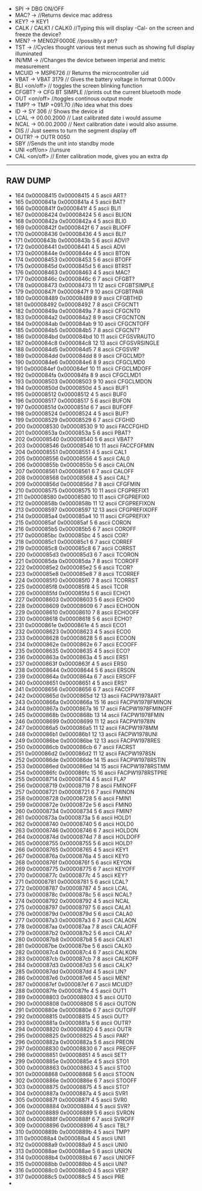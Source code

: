 

- SPI -> DBG ON/OFF
- MAC? -> //Returns device mac address
- KEY? -> KEY1
- CALK / CALK1 / CALK0 //Typing this will display -Cal- on the screen and freeze the device?
- MEN? -> MEN02F0000E //possibly a ptr?
- TST -> //Cycles thought various test menus such as showing full display illuminated
- IN/MM -> //Changes the device between imperial and metric measurement
- MCUID -> MSP6726 // Returns the microcontroller uid
- VBAT -> VBAT 3179 // Gives the battery voltage in format 0.000v
- BLI <on/off> // toggles the screen blinking function
- CFGBT? -> CFG BT SIMPLE //prints out the current bluetooth mode
- OUT <on/off> //toggles continous output mode
- TMP? -> TMP +091.70 //No idea what this does
- ID -> SY 306 // Shows the device id
- LCAL -> 00.00.2000 // Last calibrated date i would assume
- NCAL -> 00.00.2000 // Next calibration date i would also assume.
- DIS // Just seems to turn the segment display off
- OUTR? -> OUTR 0050
- SBY //Sends the unit into standby mode
- UNI <off/on> //unsure 
- CAL <on/off> // Enter calibration mode, gives you an extra dp

----------------------------------------------
RAW DUMP
----------------------------------------------
 - 164  0x00008415 0x00008415 4   5            ascii   ART?
 - 165  0x0000841a 0x0000841a 4   5            ascii   BAT?
 - 166  0x0000841f 0x0000841f 4   5            ascii   BLI1
 - 167  0x00008424 0x00008424 5   6            ascii   BLION
 - 168  0x0000842a 0x0000842a 4   5            ascii   BLI0
 - 169  0x0000842f 0x0000842f 6   7            ascii   BLIOFF
 - 170  0x00008436 0x00008436 4   5            ascii   BLI?
 - 171  0x0000843b 0x0000843b 5   6            ascii   ADVI?
 - 172  0x00008441 0x00008441 4   5            ascii   ADVI
 - 173  0x0000844e 0x0000844e 4   5            ascii   BTON
 - 174  0x00008453 0x00008453 5   6            ascii   BTOFF
 - 175  0x0000845d 0x0000845d 5   6            ascii   BTRST
 - 176  0x00008463 0x00008463 4   5            ascii   MAC?
 - 177  0x0000846c 0x0000846c 6   7            ascii   CFGBT?
 - 178  0x00008473 0x00008473 11  12           ascii   CFGBTSIMPLE
 - 179  0x0000847f 0x0000847f 9   10           ascii   CFGBTPAIR
 - 180  0x00008489 0x00008489 8   9            ascii   CFGBTHID
 - 181  0x00008492 0x00008492 7   8            ascii   CFGCNT1
 - 182  0x0000849a 0x0000849a 7   8            ascii   CFGCNT0
 - 183  0x000084a2 0x000084a2 8   9            ascii   CFGCNTON
 - 184  0x000084ab 0x000084ab 9   10           ascii   CFGCNTOFF
 - 185  0x000084b5 0x000084b5 7   8            ascii   CFGCNT?
 - 186  0x000084bd 0x000084bd 10  11           ascii   CFGSVRAUTO
 - 187  0x000084c8 0x000084c8 12  13           ascii   CFGSVRSINGLE
 - 188  0x000084d5 0x000084d5 7   8            ascii   CFGSVR?
 - 189  0x000084dd 0x000084dd 8   9            ascii   CFGCLMD?
 - 190  0x000084e6 0x000084e6 8   9            ascii   CFGCLMD0
 - 191  0x000084ef 0x000084ef 10  11           ascii   CFGCLMDOFF
 - 192  0x000084fa 0x000084fa 8   9            ascii   CFGCLMD1
 - 193  0x00008503 0x00008503 9   10           ascii   CFGCLMDON
 - 194  0x0000850d 0x0000850d 4   5            ascii   BUF1
 - 195  0x00008512 0x00008512 4   5            ascii   BUF0
 - 196  0x00008517 0x00008517 5   6            ascii   BUFON
 - 197  0x0000851d 0x0000851d 6   7            ascii   BUFOFF
 - 198  0x00008524 0x00008524 4   5            ascii   BUF?
 - 199  0x00008529 0x00008529 6   7            ascii   CFGHID
 - 200  0x00008530 0x00008530 9   10           ascii   FACCFGHID
 - 201  0x0000853a 0x0000853a 5   6            ascii   PBAT?
 - 202  0x00008540 0x00008540 5   6            ascii   VBAT?
 - 203  0x00008546 0x00008546 10  11           ascii   FACCFGFMIN
 - 204  0x00008551 0x00008551 4   5            ascii   CAL1
 - 205  0x00008556 0x00008556 4   5            ascii   CAL0
 - 206  0x0000855b 0x0000855b 5   6            ascii   CALON
 - 207  0x00008561 0x00008561 6   7            ascii   CALOFF
 - 208  0x00008568 0x00008568 4   5            ascii   CAL?
 - 209  0x0000856d 0x0000856d 7   8            ascii   CFGFMIN
 - 210  0x00008575 0x00008575 10  11           ascii   CFGPREFIX1
 - 211  0x00008580 0x00008580 10  11           ascii   CFGPREFIX0
 - 212  0x0000858b 0x0000858b 11  12           ascii   CFGPREFIXON
 - 213  0x00008597 0x00008597 12  13           ascii   CFGPREFIXOFF
 - 214  0x000085a4 0x000085a4 10  11           ascii   CFGPREFIX?
 - 215  0x000085af 0x000085af 5   6            ascii   CORON
 - 216  0x000085b5 0x000085b5 6   7            ascii   COROFF
 - 217  0x000085bc 0x000085bc 4   5            ascii   COR?
 - 218  0x000085c1 0x000085c1 6   7            ascii   CORREF
 - 219  0x000085c8 0x000085c8 6   7            ascii   CORRST
 - 220  0x000085d3 0x000085d3 6   7            ascii   TCORON
 - 221  0x000085da 0x000085da 7   8            ascii   TCOROFF
 - 222  0x000085e2 0x000085e2 5   6            ascii   TCOR?
 - 223  0x000085e8 0x000085e8 7   8            ascii   TCORREF
 - 224  0x000085f0 0x000085f0 7   8            ascii   TCORRST
 - 225  0x000085f8 0x000085f8 4   5            ascii   TCOR
 - 226  0x000085fd 0x000085fd 5   6            ascii   ECHO1
 - 227  0x00008603 0x00008603 5   6            ascii   ECHO0
 - 228  0x00008609 0x00008609 6   7            ascii   ECHOON
 - 229  0x00008610 0x00008610 7   8            ascii   ECHOOFF
 - 230  0x00008618 0x00008618 5   6            ascii   ECHO?
 - 231  0x0000861e 0x0000861e 4   5            ascii   ECO1
 - 232  0x00008623 0x00008623 4   5            ascii   ECO0
 - 233  0x00008628 0x00008628 5   6            ascii   ECOON
 - 234  0x0000862e 0x0000862e 6   7            ascii   ECOOFF
 - 235  0x00008635 0x00008635 4   5            ascii   ECO?
 - 236  0x0000863a 0x0000863a 4   5            ascii   ERS1
 - 237  0x0000863f 0x0000863f 4   5            ascii   ERS0
 - 238  0x00008644 0x00008644 5   6            ascii   ERSON
 - 239  0x0000864a 0x0000864a 6   7            ascii   ERSOFF
 - 240  0x00008651 0x00008651 4   5            ascii   ERS?
 - 241  0x00008656 0x00008656 6   7            ascii   FACOFF
 - 242  0x0000865d 0x0000865d 12  13           ascii   FACPW1978ART
 - 243  0x0000866a 0x0000866a 15  16           ascii   FACPW1978FMINON
 - 244  0x0000867a 0x0000867a 16  17           ascii   FACPW1978FMINOFF
 - 245  0x0000868b 0x0000868b 13  14           ascii   FACPW1978FMIN
 - 246  0x00008699 0x00008699 11  12           ascii   FACPW1978IN
 - 247  0x000086a5 0x000086a5 11  12           ascii   FACPW1978MM
 - 248  0x000086b1 0x000086b1 12  13           ascii   FACPW1978UNI
 - 249  0x000086be 0x000086be 12  13           ascii   FACPW1978RES
 - 250  0x000086cb 0x000086cb 6   7            ascii   FACRST
 - 251  0x000086d2 0x000086d2 11  12           ascii   FACPW1978SN
 - 252  0x000086de 0x000086de 14  15           ascii   FACPW1978RSTIN
 - 253  0x000086ed 0x000086ed 14  15           ascii   FACPW1978RSTMM
 - 254  0x000086fc 0x000086fc 15  16           ascii   FACPW1978RSTPRE
 - 255  0x00008714 0x00008714 4   5            ascii   FLA?
 - 256  0x00008719 0x00008719 7   8            ascii   FMINOFF
 - 257  0x00008721 0x00008721 6   7            ascii   FMINON
 - 258  0x00008728 0x00008728 5   6            ascii   FMIN1
 - 259  0x0000872e 0x0000872e 5   6            ascii   FMIN0
 - 260  0x00008734 0x00008734 5   6            ascii   FMIN?
 - 261  0x0000873a 0x0000873a 5   6            ascii   HOLD1
 - 262  0x00008740 0x00008740 5   6            ascii   HOLD0
 - 263  0x00008746 0x00008746 6   7            ascii   HOLDON
 - 264  0x0000874d 0x0000874d 7   8            ascii   HOLDOFF
 - 265  0x00008755 0x00008755 5   6            ascii   HOLD?
 - 266  0x00008765 0x00008765 4   5            ascii   KEY1
 - 267  0x0000876a 0x0000876a 4   5            ascii   KEY0
 - 268  0x0000876f 0x0000876f 5   6            ascii   KEYON
 - 269  0x00008775 0x00008775 6   7            ascii   KEYOFF
 - 270  0x0000877c 0x0000877c 4   5            ascii   KEY?
 - 271  0x00008781 0x00008781 5   6            ascii   LCAL?
 - 272  0x00008787 0x00008787 4   5            ascii   LCAL
 - 273  0x0000878c 0x0000878c 5   6            ascii   NCAL?
 - 274  0x00008792 0x00008792 4   5            ascii   NCAL
 - 275  0x00008797 0x00008797 5   6            ascii   CALA1
 - 276  0x0000879d 0x0000879d 5   6            ascii   CALA0
 - 277  0x000087a3 0x000087a3 6   7            ascii   CALAON
 - 278  0x000087aa 0x000087aa 7   8            ascii   CALAOFF
 - 279  0x000087b2 0x000087b2 5   6            ascii   CALA?
 - 280  0x000087b8 0x000087b8 5   6            ascii   CALK1
 - 281  0x000087be 0x000087be 5   6            ascii   CALK0
 - 282  0x000087c4 0x000087c4 6   7            ascii   CALKON
 - 283  0x000087cb 0x000087cb 7   8            ascii   CALKOFF
 - 284  0x000087d3 0x000087d3 5   6            ascii   CALK?
 - 285  0x000087dd 0x000087dd 4   5            ascii   LIN?
 - 286  0x000087e6 0x000087e6 4   5            ascii   MEN?
 - 287  0x000087ef 0x000087ef 6   7            ascii   MCUID?
 - 288  0x000087fe 0x000087fe 4   5            ascii   OUT1
 - 289  0x00008803 0x00008803 4   5            ascii   OUT0
 - 290  0x00008808 0x00008808 5   6            ascii   OUTON
 - 291  0x0000880e 0x0000880e 6   7            ascii   OUTOFF
 - 292  0x00008815 0x00008815 4   5            ascii   OUT?
 - 293  0x0000881a 0x0000881a 5   6            ascii   OUTR?
 - 294  0x00008820 0x00008820 4   5            ascii   OUTR
 - 295  0x00008825 0x00008825 4   5            ascii   PAR?
 - 296  0x0000882a 0x0000882a 5   6            ascii   PREON
 - 297  0x00008830 0x00008830 6   7            ascii   PREOFF
 - 298  0x00008851 0x00008851 4   5            ascii   SET?
 - 299  0x0000885e 0x0000885e 4   5            ascii   STO1
 - 300  0x00008863 0x00008863 4   5            ascii   STO0
 - 301  0x00008868 0x00008868 5   6            ascii   STOON
 - 302  0x0000886e 0x0000886e 6   7            ascii   STOOFF
 - 303  0x00008875 0x00008875 4   5            ascii   STO?
 - 304  0x0000887a 0x0000887a 4   5            ascii   SVR1
 - 305  0x0000887f 0x0000887f 4   5            ascii   SVR0
 - 306  0x00008884 0x00008884 4   5            ascii   SVR?
 - 307  0x00008889 0x00008889 5   6            ascii   SVRON
 - 308  0x0000888f 0x0000888f 6   7            ascii   SVROFF
 - 309  0x00008896 0x00008896 4   5            ascii   TBL?
 - 310  0x0000889b 0x0000889b 4   5            ascii   TMP?
 - 311  0x000088a4 0x000088a4 4   5            ascii   UNI1
 - 312  0x000088a9 0x000088a9 4   5            ascii   UNI0
 - 313  0x000088ae 0x000088ae 5   6            ascii   UNION
 - 314  0x000088b4 0x000088b4 6   7            ascii   UNIOFF
 - 315  0x000088bb 0x000088bb 4   5            ascii   UNI?
 - 316  0x000088c0 0x000088c0 4   5            ascii   VER?
 - 317  0x000088c5 0x000088c5 4   5            ascii   PRE 
 - 

